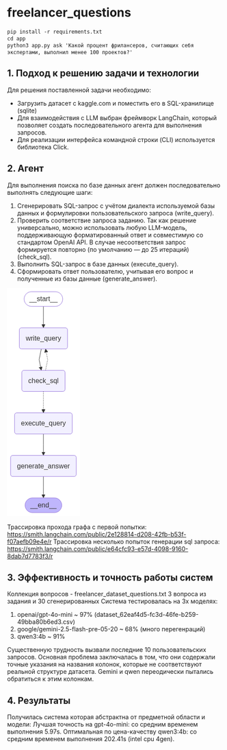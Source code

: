 # freelancer_questions
```
pip install -r requirements.txt
cd app
python3 app.py ask 'Какой процент фрилансеров, считающих себя экспертами, выполнил менее 100 проектов?'
```
## 1. Подход к решению задачи и технологии
Для решения поставленной задачи необходимо:
* Загрузить датасет с kaggle.com и поместить его в SQL-хранилище (sqlite)
* Для взаимодействия с LLM выбран фреймворк LangChain, который позволяет создать последовательного агента для выполнения запросов.
* Для реализации интерфейса командной строки (CLI) используется библиотека Click.
## 2. Агент
Для выполнения поиска по базе данных агент должен последовательно выполнять следующие шаги:
1. Сгенерировать SQL-запрос с учётом диалекта используемой базы данных и формулировки пользовательского запроса (write_query).
2. Проверить соответствие запроса заданию. Так как решение универсально, можно использовать любую LLM-модель, поддерживающую форматированный ответ и совместимую со стандартом OpenAI API. В случае несоответствия запрос формируется повторно (по умолчанию — до 25 итераций) (check_sql).
3. Выполнить SQL-запрос в базе данных (execute_query).
4. Сформировать ответ пользователю, учитывая его вопрос и полученные из базы данные (generate_answer).

![](agent.png)

Трассировка прохода графа с первой попытки: https://smith.langchain.com/public/2e128814-d208-42fb-b53f-f07aefb09e4e/r
Трассировка несколько попыток генерации sql запроса: https://smith.langchain.com/public/e64cfc93-e57d-4098-9160-8dab7d7783f3/r
## 3. Эффективность и точность работы систем
Коллекция вопросов - freelancer_dataset_questions.txt
3 вопроса из задания и 30 сгенерированных
Система тестировалась на 3х моделях:
1. openai/gpt-4o-mini ~ 97% (dataset_62eaf4d5-fc3d-46fe-b259-49bba80b6ed3.csv)
2. google/gemini-2.5-flash-pre-05-20 ~ 68% (много перегенраций)
3. qwen3:4b ~ 91%

Существенную трудность вызвали последние 10 пользовательских запросов. Основная проблема заключалась в том, что они содержали точные указания на названия колонок, которые не соответствуют реальной структуре датасета. 
Gemini и qwen переодически пытались обратиться к этим колонкам.
## 4. Результаты
Получилась система которая абстрактна от предметной области и модели:
Лучшая точность на gpt-4o-mini: со средним временем выполнения 5.97s.
Оптимальная по цена-качеству qwen3:4b: со средним временем выполнения 202.41s (intel cpu 4gen).

